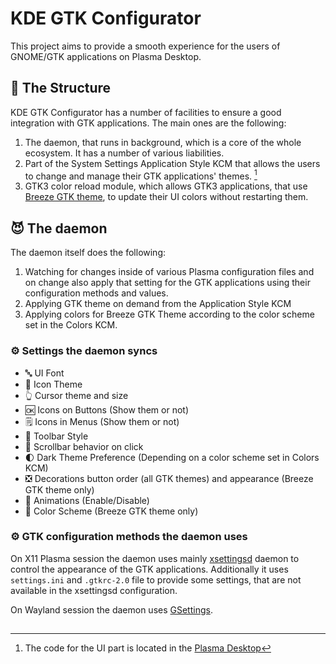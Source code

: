 # KDE GTK Configurator

This project aims to provide a smooth experience for the users of GNOME/GTK applications on Plasma Desktop. 

## 👷 The Structure

KDE GTK Configurator has a number of facilities to ensure a good integration with GTK applications. The main ones are the following:

1. The daemon, that runs in background, which is a core of the whole ecosystem. It has a number of various liabilities.
2. Part of the System Settings Application Style KCM that allows the users to change and manage their GTK applications' themes. [^1]
3. GTK3 color reload module, which allows GTK3 applications, that use [Breeze GTK theme](https://invent.kde.org/plasma/breeze-gtk), to update their UI colors without restarting them.

## 😈 The daemon

The daemon itself does the following:

1. Watching for changes inside of various Plasma configuration files and on change also apply that setting for the GTK applications using their configuration methods and values.
2. Applying GTK theme on demand from the Application Style KCM
3. Applying colors for Breeze GTK Theme according to the color scheme set in the Colors KCM.

### ⚙ Settings the daemon syncs

- 🔤 UI Font
- 💾 Icon Theme
- 👆 Cursor theme and size
- 🆗 Icons on Buttons (Show them or not)
- 🗒 Icons in Menus (Show them or not)
- 🧰 Toolbar Style
- 📜 Scrollbar behavior on click
- 🌓 Dark Theme Preference (Depending on a color scheme set in Colors KCM)
- ❎ Decorations button order (all GTK themes) and appearance (Breeze GTK theme only) 
- 🏃 Animations (Enable/Disable)
- 🎨 Color Scheme (Breeze GTK theme only)


### ⚙ GTK configuration methods the daemon uses

On X11 Plasma session the daemon uses mainly [xsettingsd](https://github.com/derat/xsettingsd) daemon to control the appearance of the GTK applications. Additionally it uses `settings.ini` and `.gtkrc-2.0` file to provide some settings, that are not available in the xsettingsd configuration.

On Wayland session the daemon uses [GSettings](https://developer.gnome.org/gio/stable/GSettings.html).

##

[^1]: The code for the UI part is located in the [Plasma Desktop](https://invent.kde.org/plasma/plasma-desktop/-/tree/master/kcms/style)
